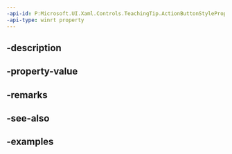 ```yaml
---
-api-id: P:Microsoft.UI.Xaml.Controls.TeachingTip.ActionButtonStyleProperty
-api-type: winrt property
---
```


## -description

## -property-value

## -remarks

## -see-also

## -examples

